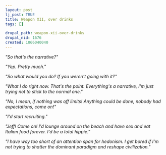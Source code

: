 ```yaml
--- 
layout: post
lj_post: TRUE
title: Weapon XII, over drinks
tags: []

drupal_path: weapon-xii-over-drinks
drupal_nid: 1676
created: 1066040040
---
```

<i>"So that's the narrative?"

"Yep. Pretty much."

"So what would you do? If you weren't going with it?"

"What I do right now. That's the point. Everything's a narrative, I'm just trying not to stick to the normal one."

"No, I mean, if nothing was off limits! Anything could be done, nobody had expectations, come on!"

"I'd start recruiting."

"Jeff! Come on! I'd lounge around on the beach and have sex and eat Italian food forever. I'd be a total hippie."

"I have way too short of an attention span for hedonism. I get bored if I'm not trying to shatter the dominant paradigm and reshape civilization."</i>
